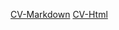 [CV-Markdown](https://iliashon.github.io/rsschool-cv/cv) 
[CV-Html](https://iliashon.github.io/rsschool-cv/)